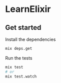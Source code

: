 # LearnElixir

## Get started

Install the dependencies

```bash
mix deps.get
```

Run the tests

```bash
mix test
# or
mix test.watch
```
